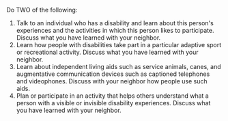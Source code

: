 Do TWO of the following:

1. Talk to an individual who has a disability and learn about this person's experiences and the activities in which this person likes to participate. Discuss what you have learned with your neighbor.
1. Learn how people with disabilities take part in a particular adaptive sport or recreational activity. Discuss what you have learned with your neighbor.
1. Learn about independent living aids such as service animals, canes, and augmentative communication devices such as captioned telephones and videophones. Discuss with your neighbor how people use such aids.
1. Plan or participate in an activity that helps others understand what a person with a visible or invisible disability experiences. Discuss what you have learned with your neighbor.

